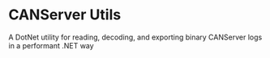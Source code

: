 # CANServer Utils
A DotNet utility for reading, decoding, and exporting binary CANServer logs in a performant .NET way
